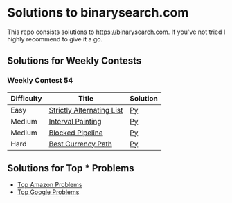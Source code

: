 # Solutions to binarysearch.com
This repo consists solutions to https://binarysearch.com. If you've not tried I highly recommend to give it a go.

## Solutions for Weekly Contests

### Weekly Contest 54
| Difficulty | Title | Solution |
| ---------- | ----- | -------- |
| Easy | [Strictly Alternating List](https://binarysearch.com/contest/Weekly-Contest-54-lcf4Qws6iH?questionsetIndex=0) | [Py](./weekly-contest-54/strictly-alternating-list.py) |
| Medium | [Interval Painting](https://binarysearch.com/contest/Weekly-Contest-54-lcf4Qws6iH?questionsetIndex=1) | [Py](./weekly-contest-54/interval-painting.py) |
| Medium | [Blocked Pipeline](https://binarysearch.com/contest/Weekly-Contest-54-lcf4Qws6iH?questionsetIndex=2) | [Py](./weekly-contest-54/blocked-pipeline.py) |
| Hard | [Best Currency Path](https://binarysearch.com/contest/Weekly-Contest-54-lcf4Qws6iH?questionsetIndex=3) | [Py](./weekly-contest-54/best-currency-path.py) |

## Solutions for Top * Problems

- [Top Amazon Problems](./top-questions/amazon/)
- [Top Google Problems](./top-questions/google/)
